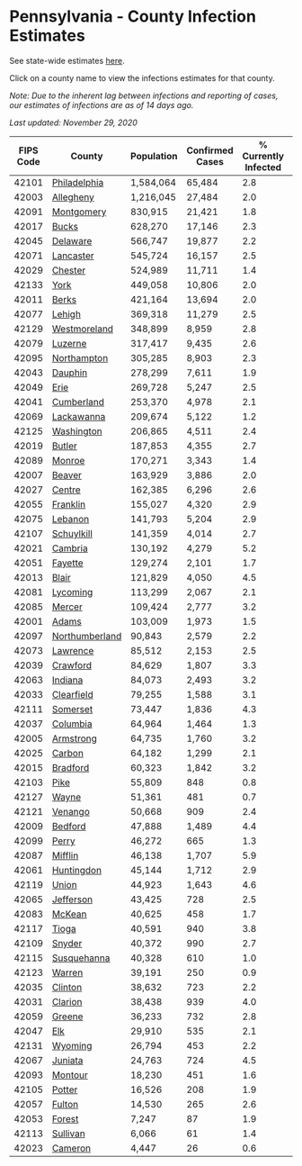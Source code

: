 # Pennsylvania - County Infection Estimates

See state-wide estimates [here](/infections/us-pa).

Click on a county name to view the infections estimates for that county.

*Note: Due to the inherent lag between infections and reporting of cases, our estimates of infections are as of 14 days ago.*

*Last updated: November 29, 2020*

|   FIPS Code |                           County |   Population |   Confirmed Cases |   % Currently Infected |   % Total Infected |
|-------------|----------------------------------|--------------|-------------------|------------------------|--------------------|
|       42101 |     [Philadelphia](philadelphia) |    1,584,064 |            65,484 |                    2.8 |               18.2 |
|       42003 |           [Allegheny](allegheny) |    1,216,045 |            27,484 |                    2.0 |                7.4 |
|       42091 |         [Montgomery](montgomery) |      830,915 |            21,421 |                    1.8 |               11.1 |
|       42017 |                   [Bucks](bucks) |      628,270 |            17,146 |                    2.3 |               11.2 |
|       42045 |             [Delaware](delaware) |      566,747 |            19,877 |                    2.2 |               15.0 |
|       42071 |           [Lancaster](lancaster) |      545,724 |            16,157 |                    2.5 |               11.0 |
|       42029 |               [Chester](chester) |      524,989 |            11,711 |                    1.4 |                8.6 |
|       42133 |                     [York](york) |      449,058 |            10,806 |                    2.0 |                8.1 |
|       42011 |                   [Berks](berks) |      421,164 |            13,694 |                    2.0 |               13.7 |
|       42077 |                 [Lehigh](lehigh) |      369,318 |            11,279 |                    2.5 |               13.4 |
|       42129 |     [Westmoreland](westmoreland) |      348,899 |             8,959 |                    2.8 |                8.1 |
|       42079 |               [Luzerne](luzerne) |      317,417 |             9,435 |                    2.6 |               12.6 |
|       42095 |       [Northampton](northampton) |      305,285 |             8,903 |                    2.3 |               12.7 |
|       42043 |               [Dauphin](dauphin) |      278,299 |             7,611 |                    1.9 |                9.9 |
|       42049 |                     [Erie](erie) |      269,728 |             5,247 |                    2.5 |                6.1 |
|       42041 |         [Cumberland](cumberland) |      253,370 |             4,978 |                    2.1 |                6.8 |
|       42069 |         [Lackawanna](lackawanna) |      209,674 |             5,122 |                    1.2 |               10.1 |
|       42125 |         [Washington](washington) |      206,865 |             4,511 |                    2.4 |                6.8 |
|       42019 |                 [Butler](butler) |      187,853 |             4,355 |                    2.7 |                7.4 |
|       42089 |                 [Monroe](monroe) |      170,271 |             3,343 |                    1.4 |                9.3 |
|       42007 |                 [Beaver](beaver) |      163,929 |             3,886 |                    2.0 |                8.4 |
|       42027 |                 [Centre](centre) |      162,385 |             6,296 |                    2.6 |               11.8 |
|       42055 |             [Franklin](franklin) |      155,027 |             4,320 |                    2.9 |               10.0 |
|       42075 |               [Lebanon](lebanon) |      141,793 |             5,204 |                    2.9 |               13.9 |
|       42107 |         [Schuylkill](schuylkill) |      141,359 |             4,014 |                    2.7 |               10.0 |
|       42021 |               [Cambria](cambria) |      130,192 |             4,279 |                    5.2 |                9.5 |
|       42051 |               [Fayette](fayette) |      129,274 |             2,101 |                    1.7 |                5.0 |
|       42013 |                   [Blair](blair) |      121,829 |             4,050 |                    4.5 |                9.9 |
|       42081 |             [Lycoming](lycoming) |      113,299 |             2,067 |                    2.1 |                5.8 |
|       42085 |                 [Mercer](mercer) |      109,424 |             2,777 |                    3.2 |                8.0 |
|       42001 |                   [Adams](adams) |      103,009 |             1,973 |                    1.5 |                6.6 |
|       42097 | [Northumberland](northumberland) |       90,843 |             2,579 |                    2.2 |                9.0 |
|       42073 |             [Lawrence](lawrence) |       85,512 |             2,153 |                    2.5 |                8.0 |
|       42039 |             [Crawford](crawford) |       84,629 |             1,807 |                    3.3 |                6.5 |
|       42063 |               [Indiana](indiana) |       84,073 |             2,493 |                    3.2 |                9.3 |
|       42033 |         [Clearfield](clearfield) |       79,255 |             1,588 |                    3.1 |                5.9 |
|       42111 |             [Somerset](somerset) |       73,447 |             1,836 |                    4.3 |                7.5 |
|       42037 |             [Columbia](columbia) |       64,964 |             1,464 |                    1.3 |                9.2 |
|       42005 |           [Armstrong](armstrong) |       64,735 |             1,760 |                    3.2 |                8.6 |
|       42025 |                 [Carbon](carbon) |       64,182 |             1,299 |                    2.1 |                7.4 |
|       42015 |             [Bradford](bradford) |       60,323 |             1,842 |                    3.2 |                9.6 |
|       42103 |                     [Pike](pike) |       55,809 |               848 |                    0.8 |                8.4 |
|       42127 |                   [Wayne](wayne) |       51,361 |               481 |                    0.7 |                3.8 |
|       42121 |               [Venango](venango) |       50,668 |               909 |                    2.4 |                5.3 |
|       42009 |               [Bedford](bedford) |       47,888 |             1,489 |                    4.4 |                9.4 |
|       42099 |                   [Perry](perry) |       46,272 |               665 |                    1.3 |                4.7 |
|       42087 |               [Mifflin](mifflin) |       46,138 |             1,707 |                    5.9 |               11.1 |
|       42061 |         [Huntingdon](huntingdon) |       45,144 |             1,712 |                    2.9 |               12.9 |
|       42119 |                   [Union](union) |       44,923 |             1,643 |                    4.6 |               11.1 |
|       42065 |           [Jefferson](jefferson) |       43,425 |               728 |                    2.5 |                4.9 |
|       42083 |                 [McKean](mckean) |       40,625 |               458 |                    1.7 |                3.5 |
|       42117 |                   [Tioga](tioga) |       40,591 |               940 |                    3.8 |                7.1 |
|       42109 |                 [Snyder](snyder) |       40,372 |               990 |                    2.7 |                7.7 |
|       42115 |       [Susquehanna](susquehanna) |       40,328 |               610 |                    1.0 |                5.8 |
|       42123 |                 [Warren](warren) |       39,191 |               250 |                    0.9 |                1.7 |
|       42035 |               [Clinton](clinton) |       38,632 |               723 |                    2.2 |                5.5 |
|       42031 |               [Clarion](clarion) |       38,438 |               939 |                    4.0 |                7.4 |
|       42059 |                 [Greene](greene) |       36,233 |               732 |                    2.8 |                6.4 |
|       42047 |                       [Elk](elk) |       29,910 |               535 |                    2.1 |                5.3 |
|       42131 |               [Wyoming](wyoming) |       26,794 |               453 |                    2.2 |                5.7 |
|       42067 |               [Juniata](juniata) |       24,763 |               724 |                    4.5 |               10.6 |
|       42093 |               [Montour](montour) |       18,230 |               451 |                    1.6 |                8.9 |
|       42105 |                 [Potter](potter) |       16,526 |               208 |                    1.9 |                3.7 |
|       42057 |                 [Fulton](fulton) |       14,530 |               265 |                    2.6 |                5.7 |
|       42053 |                 [Forest](forest) |        7,247 |                87 |                    1.9 |                3.4 |
|       42113 |             [Sullivan](sullivan) |        6,066 |                61 |                    1.4 |                2.9 |
|       42023 |               [Cameron](cameron) |        4,447 |                26 |                    0.6 |                1.9 |